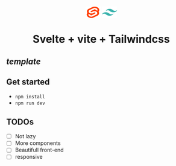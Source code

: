 <p align="center">
<img align="center" alt="Svelte" height="30" width="40" src="https://github.com/devicons/devicon/raw/master/icons/svelte/svelte-original.svg">
  <img align="center" alt="Svelte" height="30" width="40" src="https://github.com/devicons/devicon/raw/master/icons/tailwindcss/tailwindcss-plain.svg">
</p>

# <p align="center">Svelte + vite + Tailwindcss </p>

## $template$

## Get started 
- `npm install`
- `npm run dev`

## TODOs

- [ ] Not lazy
- [ ] More components
- [ ] Beautifull front-end
- [ ] responsive